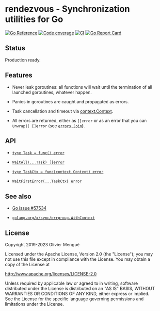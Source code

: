 # rendezvous - Synchronization utilities for Go

[![Go Reference](https://pkg.go.dev/badge/github.com/dolmen-go/rendezvous.svg)](https://pkg.go.dev/github.com/dolmen-go/rendezvous)
[![Code coverage](https://codecov.io/gh/dolmen-go/rendezvous/graph/badge.svg?token=WYSBIVG5FB)](https://codecov.io/gh/dolmen-go/rendezvous)
[![CI](https://github.com/dolmen-go/rendezvous/actions/workflows/go.yml/badge.svg)](https://github.com/dolmen-go/rendezvous/actions)
[![Go Report Card](https://goreportcard.com/badge/github.com/dolmen-go/rendezvous)](https://goreportcard.com/report/github.com/dolmen-go/rendezvous)

## Status

Production ready.

## Features

* Never leak goroutines: all functions will wait until the termination of all launched goroutines, whatever happen.

* Panics in goroutines are caught and propagated as errors.

* Task cancellation and timeout via [context.Context](https://pkg.go.dev/context#Context).

* All errors are returned, either as `[]error` or as an error that you can `Unwrap() []error`
  (see [`errors.Join`](https://pkg.go.dev/errors#Join)).

## API

* [`type Task = func() error`](https://pkg.go.dev/github.com/dolmen-go/rendezvous#Task)

* [`WaitAll(...Task) []error`](https://pkg.go.dev/github.com/dolmen-go/rendezvous#WaitAll)

* [`type TaskCtx = func(context.Context) error`](https://pkg.go.dev/github.com/dolmen-go/rendezvous#TaskCtx)

* [`WaitFirstError(...TaskCtx) error`](https://pkg.go.dev/github.com/dolmen-go/rendezvous#WaitFirstError)

## See also

* [Go issue #57534](https://github.com/golang/go/issues/57534)

* [`golang.org/x/sync/errgroup.WithContext`](https://pkg.go.dev/golang.org/x/sync/errgroup#WithContext)

## License

Copyright 2019-2023 Olivier Mengué

Licensed under the Apache License, Version 2.0 (the "License");
you may not use this file except in compliance with the License.
You may obtain a copy of the License at

   http://www.apache.org/licenses/LICENSE-2.0

Unless required by applicable law or agreed to in writing, software
distributed under the License is distributed on an "AS IS" BASIS,
WITHOUT WARRANTIES OR CONDITIONS OF ANY KIND, either express or implied.
See the License for the specific language governing permissions and
limitations under the License.

